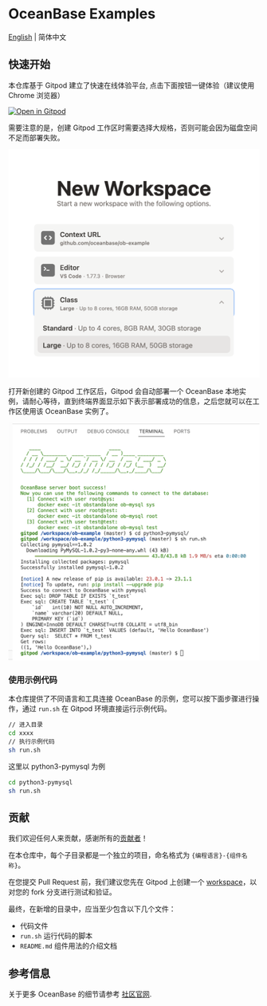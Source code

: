# OceanBase Examples

[English](README.md) | 简体中文

## 快速开始

本仓库基于 Gitpod 建立了快速在线体验平台, 点击下面按钮一键体验（建议使用 Chrome 浏览器）

[![Open in Gitpod](https://gitpod.io/button/open-in-gitpod.svg)](https://gitpod.io/#https://github.com/oceanbase/ob-example)

需要注意的是，创建 Gitpod 工作区时需要选择大规格，否则可能会因为磁盘空间不足而部署失败。

![workspace](tools/gitpod/new-workspace.png)

打开新创建的 Gitpod 工作区后，Gitpod 会自动部署一个 OceanBase 本地实例，请耐心等待，直到终端界面显示如下表示部署成功的信息，之后您就可以在工作区使用该 OceanBase 实例了。

![demo](tools/gitpod/demo.png)

### 使用示例代码

本仓库提供了不同语言和工具连接 OceanBase 的示例，您可以按下面步骤进行操作，通过 `run.sh` 在 Gitpod 环境直接运行示例代码。

```bash
// 进入目录
cd xxxx
// 执行示例代码
sh run.sh
```

这里以 python3-pymysql 为例

```bash
cd python3-pymysql
sh run.sh
```

## 贡献

我们欢迎任何人来贡献，感谢所有的[贡献者](https://github.com/oceanbase/ob-example/graphs/contributors)！

在本仓库中，每个子目录都是一个独立的项目，命名格式为 `{编程语言}-{组件名称}`。

在您提交 Pull Request 前，我们建议您先在 Gitpod 上创建一个 [workspace](https://gitpod.io/workspaces/)，以对您的 fork 分支进行测试和验证。

最终，在新增的目录中，应当至少包含以下几个文件：
- 代码文件
- `run.sh` 运行代码的脚本
- `README.md` 组件用法的介绍文档

## 参考信息

关于更多 OceanBase 的细节请参考 [社区官网](https://open.oceanbase.com).
